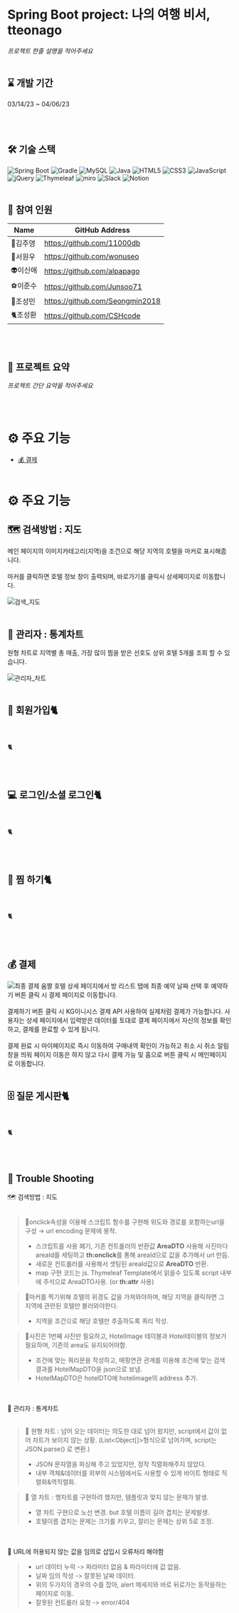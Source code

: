 # Spring Boot project: 나의 여행 비서, tteonago
*프로젝트 한줄 설명을 적어주세요*
<br/><br/>

## :hourglass: 개발 기간
03/14/23 ~ 04/06/23

<br/><br/>

## :hammer_and_wrench: 기술 스택 
![Spring Boot](https://img.shields.io/badge/springboot-6DB33F?style=for-the-badge&logo=springboot&logoColor=white)
![Gradle](https://img.shields.io/badge/Gradle-02303A.svg?style=for-the-badge&logo=Gradle&logoColor=white)
![MySQL](https://img.shields.io/badge/mysql-%2300f.svg?style=for-the-badge&logo=mysql&logoColor=white)
![Java](https://img.shields.io/badge/java-%23ED8B00.svg?style=for-the-badge&logo=java&logoColor=white)
![HTML5](https://img.shields.io/badge/html5-%23E34F26.svg?style=for-the-badge&logo=html5&logoColor=white)
![CSS3](https://img.shields.io/badge/css3-%231572B6.svg?style=for-the-badge&logo=css3&logoColor=white)
![JavaScript](https://img.shields.io/badge/javascript-%23323330.svg?style=for-the-badge&logo=javascript&logoColor=%23F7DF1E)
![jQuery](https://img.shields.io/badge/jquery-%230769AD.svg?style=for-the-badge&logo=jquery&logoColor=white)
![Thymeleaf](https://img.shields.io/badge/Thymeleaf-%23005C0F.svg?style=for-the-badge&logo=Thymeleaf&logoColor=white)
![miro](https://img.shields.io/badge/miro-050038?style=for-the-badge&logo=miro&logoColor=white)
![Slack](https://img.shields.io/badge/Slack-4A154B?style=for-the-badge&logo=slack&logoColor=white)
![Notion](https://img.shields.io/badge/Notion-%23000000.svg?style=for-the-badge&logo=notion&logoColor=white)
<br/><br/>

## :runner: 참여 인원
Name|GitHub Address|
|------|---|
|:eagle:김주영|https://github.com/11000db|
|:frog:서원우|https://github.com/wonuseo|
|:alien:이신애|https://github.com/alpapago|
|:soccer:이준수|https://github.com/Junsoo71|
|:teddy_bear:조성민|https://github.com/Seongmin2018|
|:cat2:조성환|https://github.com/CSHcode|


<br/><br/>

## :open_book: 프로젝트 요약
*프로젝트 간단 요약을 적어주세요*

<br/><br/>

# :gear: 주요 기능 
* [:moneybag: 결제](#:moneybag:-결제)
<br><br>

# :gear: 주요 기능 
## :world_map: 검색방법 : 지도
메인 페이지의 이미지카테고리(지역)을 조건으로 해당 지역의 호텔을 마커로 표시해줍니다.<br><br>
마커를 클릭하면 호텔 정보 창이 출력되며, 바로가기를 클릭시 상세페이지로 이동합니다.<br><br>
![검색_지도](https://user-images.githubusercontent.com/87034370/229581639-96dc01db-0aef-4355-9f1f-355e09aa2c56.gif)
<br><br>

## :necktie: 관리자 : 통계차트
원형 차트로 지역별 총 매출, 가장 많이 찜을 받은 선호도 상위 호텔 5개를 조회 할 수 있습니다.<br><br>
![관리자_차트](https://user-images.githubusercontent.com/87034370/229581658-75e2c170-8834-4263-a08f-bc448d60ec01.gif)
<br><br>

## :memo: 회원가입:cat2:
<br><br>
:cat2:

<br><br>

## :computer: 로그인/소셜 로그인:cat2:
<br><br>
:cat2:

<br/><br/>

## :shopping_cart: 찜 하기:cat2:
<br><br>
:cat2:

<br/><br/>

## :moneybag: 결제
![최종 결제 움짤](https://user-images.githubusercontent.com/122413012/229999045-872c5b42-846b-4b20-bffc-d82e0a2ec93e.gif)
호텔 상세 페이지에서 방 리스트 탭에 최종 예약 날짜 선택 후 예약하기 버튼 클릭 시 결제 페이지로 이동합니다.
<br/><br/>
결제하기 버튼 클릭 시 KG이니시스 결제 API 사용하여 실제처럼 결제가 가능합니다. 사용자는 상세 페이지에서 입력받은 데이터를 토대로 결제 페이지에서 자신의 정보를 확인하고, 결제를 완료할 수 있게 됩니다.
<br/><br/>
결제 완료 시 마이페이지로 즉시 이동하여 구매내역 확인이 가능하고 취소 시 취소 알림창을 띄워 페이지 이동은 하지 않고 다시 결제 가능 및 홈으로 버튼 클릭 시 메인페이지로 이동합니다. 
<br/><br/>


## :file_cabinet: 질문 게시판:cat2:
<br><br>
:cat2:

<br/><br/>

## :face_with_head_bandage: Trouble Shooting
> 
 :world_map: 검색방법 : 지도<br><br>
>  :dart:onclick속성을 이용해 스크립트 함수를 구현해 위도와 경로를 포함하는url을 구성  →  url encoding 문제에 봉착.
> *  스크립트를 사용 폐기,  기존 컨트롤러의 반환값 **AreaDTO** 사용해 사진마다 areaId를 세팅하고 **th:onclick**를 통해 areaId으로 값을 추가해서 url 만듬.
> * 새로운 컨트롤러를 사용해서 셋팅된 areaId값으로 **AreaDTO** 반환.
> * map 구현 코드는 js. Thymeleaf Template에서 읽을수 있도록 script 내부에 주석으로 AreaDTO사용. (or **th:attr** 사용)<br>

>:dart:마커를 찍기위해 호텔의 위경도 값을 가져와야하며, 해당 지역을 클릭하면 그 지역에 관련된 호텔만 불러와야한다. 
> * 지역을 조건으로 해당 호텔만 추출하도록 쿼리 작성.

>:dart:사진은 1번째 사진만 필요하고, HotelImage 테이블과 Hotel테이블의 정보가 필요하며, 기존의 area도 유지되어야함. 
> * 조건에 맞는 쿼리문을 작성하고, 매핑연관 관계를 이용해 조건에 맞는 검색 결과를 HotelMapDTO을  json으로 보냄.
> * HotelMapDTO은 hotelDTO에 hotelimage의 address 추가.

 <br><br>:necktie: 관리자 : 통계차트<br><br>
 >:dart: 원형 차트 : 넘어 오는 데이터는 의도한 대로 넘어 왔지만, script에서 값이 없어 차트가 보이지 않는 상황. (List<Object[]>형식으로 넘어가며, script는 JSON.parse() 로 변환.)
 > * JSON 문자열을 파싱해 주고 있었지만, 정작 직렬화해주지 않았다.
 > * 내부 객체&데이터를 외부의 시스템에서도 사용할 수 있게 바이트 형태로 직렬화&역직렬화.

 >:dart: 열 차트 : 행차트를 구현하려 했지만, 템플릿과 맞지 않는 문제가 발생.
 > * 열 차트 구현으로 노선 변경. but 호텔 이름이 길어 겹치는 문제발생.
 > * 호텔이름 겹치는 문제는 크기를 키우고, 잘리는 문제는 상위 5로 조정.

 <br><br>:pinching_hand: URL에 허용되지 않는 값을 임의로 삽입시 오류처리 해야함
 > * url 데이터 누락 -> 파라미터 없음 & 파라미터에 값 없음.
 > * 날짜 임의 작성 -> 잘못된 날짜 데이터.
 > * 위의 두가지의 경우의 수를 잡아, alert 메세지와 바로 뒤로가는 동작을하는 페이지로 이동.
 > * 잘못된 컨트롤러 요청 -> error/404

